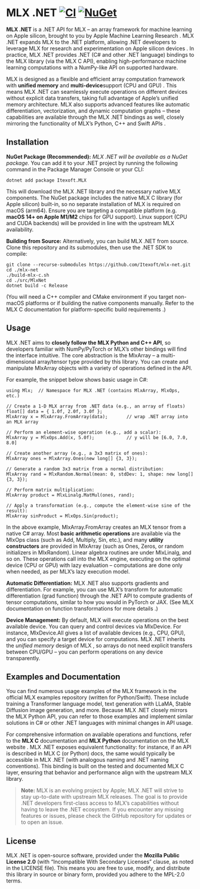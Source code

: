 
# **MLX .NET** [![CI](https://github.com/Itexoft/mlx-net/actions/workflows/ci.yml/badge.svg?branch=master)](https://github.com/Itexoft/mlx-net/actions/workflows/ci.yml) [![NuGet](https://img.shields.io/nuget/v/Itexoft.MLX.svg)](https://www.nuget.org/packages/Itexoft.MLX)

  

**MLX .NET**  is a .NET API for MLX  – an array framework for machine learning on Apple silicon, brought to you by Apple Machine Learning Research  . MLX .NET expands MLX to the .NET platform, allowing .NET developers to leverage MLX for research and experimentation on Apple silicon devices  . In practice, MLX .NET provides .NET (C# and other .NET language) bindings to the MLX library (via the MLX C API), enabling high-performance machine learning computations with a NumPy-like API on supported hardware.

  

MLX is designed as a flexible and efficient array computation framework with  **unified memory**  and  **multi-device**support (CPU and GPU)  . This means MLX .NET can seamlessly execute operations on different devices without explicit data transfers, taking full advantage of Apple’s unified memory architecture. MLX also supports advanced features like automatic differentiation, vectorization, and dynamic computation graphs – these capabilities are available through the MLX .NET bindings as well, closely mirroring the functionality of MLX’s Python, C++ and Swift APIs  .

  

## **Installation**

  

**NuGet Package (Recommended):**  _MLX .NET will be available as a NuGet package._  You can add it to your .NET project by running the following command in the Package Manager Console or your CLI:

```
dotnet add package Itexoft.MLX
```

  

This will download the MLX .NET library and the necessary native MLX components. The NuGet package includes the native MLX C library (for Apple silicon) built-in, so no separate installation of MLX is required on macOS (arm64). Ensure you are targeting a compatible platform (e.g.  **macOS 14+ on Apple M1/M2**  chips for GPU support). Linux support (CPU and CUDA backends) will be provided in line with the upstream MLX availability.

  

**Building from Source:**  Alternatively, you can build MLX .NET from source. Clone this repository and its submodules, then use the .NET SDK to compile:

```
git clone --recurse-submodules https://github.com/Itexoft/mlx-net.git
cd ./mlx-net
./build-mlx-c.sh
cd ./src/MlxNet
dotnet build -c Release
```
(You will need a C++ compiler and CMake environment if you target non-macOS platforms or if building the native components manually. Refer to the MLX C documentation for platform-specific build requirements  .)

  

## **Usage**

  

MLX .NET aims to  **closely follow the MLX Python and C++ API**, so developers familiar with NumPy/PyTorch or MLX’s other bindings will find the interface intuitive. The core abstraction is the  MlxArray  – a multi-dimensional array/tensor type provided by this library. You can create and manipulate  MlxArray  objects with a variety of operations defined in the API.

  

For example, the snippet below shows basic usage in C#:

```
using Mlx;  // Namespace for MLX .NET (contains MlxArray, MlxOps, etc.)

// Create a 1-D MLX array from .NET data (e.g., an array of floats)
float[] data = { 1.0f, 2.0f, 3.0f };
MlxArray x = MlxArray.FromArray(data);       // wrap .NET array into an MLX array

// Perform an element-wise operation (e.g., add a scalar):
MlxArray y = MlxOps.Add(x, 5.0f);            // y will be [6.0, 7.0, 8.0]

// Create another array (e.g., a 3x3 matrix of ones):
MlxArray ones = MlxArray.Ones(new long[] {3, 3}); 

// Generate a random 3x3 matrix from a normal distribution:
MlxArray rand = MlxRandom.Normal(mean: 0, stdDev: 1, shape: new long[] {3, 3});

// Perform matrix multiplication:
MlxArray product = MlxLinalg.MatMul(ones, rand);

// Apply a transformation (e.g., compute the element-wise sine of the result):
MlxArray sinProduct = MlxOps.Sin(product);
```

In the above example,  MlxArray.FromArray  creates an MLX tensor from a native C# array. Most  **basic arithmetic operations**  are available via the  MlxOps  class (such as  Add,  Multiply,  Sin, etc.), and many  **utility constructors**  are provided in  MlxArray  (such as  Ones,  Zeros, or random initializers in  MlxRandom). Linear algebra routines are under  MlxLinalg, and so on. These operations call into the MLX engine, executing on the optimal device (CPU or GPU) with lazy evaluation – computations are done only when needed, as per MLX’s lazy execution model.

  

**Automatic Differentiation:**  MLX .NET also supports gradients and differentiation. For example, you can use MLX’s transform for automatic differentiation (grad  function) through the .NET API to compute gradients of tensor computations, similar to how you would in PyTorch or JAX. (See MLX documentation on function transformations for more details  .)

  

**Device Management:**  By default, MLX will execute operations on the best available device. You can query and control devices via  MlxDevice. For instance,  MlxDevice.All  gives a list of available devices (e.g., CPU, GPU), and you can specify a target device for computations. MLX .NET inherits the  _unified memory_  design of MLX  , so arrays do not need explicit transfers between CPU/GPU – you can perform operations on any device transparently.

  

## **Examples and Documentation**

  

You can find numerous usage examples of the MLX framework in the official MLX examples repository  (written for Python/Swift). These include training a Transformer language model, text generation with LLaMA, Stable Diffusion image generation, and more. Because MLX .NET closely mirrors the MLX Python API, you can refer to those examples and implement similar solutions in C# or other .NET languages with minimal changes in API usage.

  

For comprehensive information on available operations and functions, refer to the  **MLX C**  documentation and  **MLX Python**  documentation on the MLX website  . MLX .NET exposes equivalent functionality: for instance, if an API is described in MLX C (or Python) docs, the same would typically be accessible in MLX .NET (with analogous naming and .NET naming conventions). This binding is built on the tested and documented MLX C layer, ensuring that behavior and performance align with the upstream MLX library.

  

> **Note:**  MLX is an evolving project by Apple; MLX .NET will strive to stay up-to-date with upstream MLX releases. The goal is to provide .NET developers first-class access to MLX’s capabilities without having to leave the .NET ecosystem. If you encounter any missing features or issues, please check the GitHub repository for updates or to open an issue.

  

## **License**

  

MLX .NET is open-source software, provided under the  **Mozilla Public License 2.0**  (with “Incompatible With Secondary Licenses” clause, as noted in the LICENSE file). This means you are free to use, modify, and distribute this library in source or binary form, provided you adhere to the MPL-2.0 terms.
